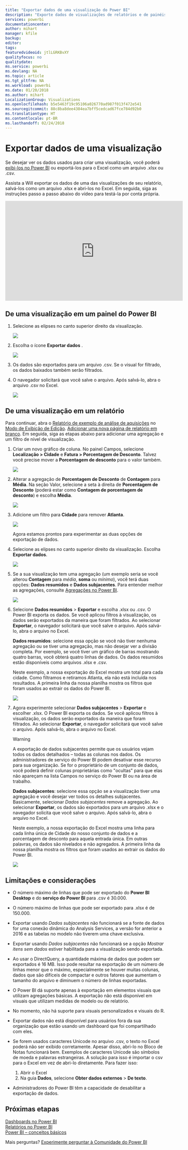 ```yaml
---
title: "Exportar dados de uma visualização do Power BI"
description: "Exporte dados de visualizações de relatórios e de painéis exiba-os no Excel."
services: powerbi
documentationcenter: 
author: mihart
manager: kfile
backup: 
editor: 
tags: 
featuredvideoid: jtlLGRKBvXY
qualityfocus: no
qualitydate: 
ms.service: powerbi
ms.devlang: NA
ms.topic: article
ms.tgt_pltfrm: NA
ms.workload: powerbi
ms.date: 01/20/2018
ms.author: mihart
LocalizationGroup: Visualizations
ms.openlocfilehash: b5e5463f19c95106a026770ad987f013f472e541
ms.sourcegitcommit: 88c8ba8dee4384ea7bff5cedcad67fce784d92b0
ms.translationtype: HT
ms.contentlocale: pt-BR
ms.lasthandoff: 02/24/2018
---
```

# <a name="export-data-from-visualizations"></a>Exportar dados de uma visualização
Se desejar ver os dados usados para criar uma visualização, você poderá [exibi-los no Power BI](service-reports-show-data.md) ou exportá-los para o Excel como um arquivo .xlsx ou .csv.   

Assista a Will exportar os dados de uma das visualizações de seu relatório, salvá-los como um arquivo .xlsx e abri-los no Excel. Em seguida, siga as instruções passo a passo abaixo do vídeo para testá-la por conta própria.

<iframe width="560" height="315" src="https://www.youtube.com/embed/KjheMTGjDXw" frameborder="0" allowfullscreen></iframe>

## <a name="from-a-visualization-on-a-power-bi-dashboard"></a>De uma visualização em um painel do Power BI
1. Selecione as elipses no canto superior direito da visualização.
   
    ![](media/power-bi-visualization-export-data/pbi-export-tile3.png)
2. Escolha o ícone  **Exportar dados** .
   
    ![](media/power-bi-visualization-export-data/pbi_export_dash.png)
3. Os dados são exportados para um arquivo .csv. Se o visual for filtrado, os dados baixados também serão filtrados.
4. O navegador solicitará que você salve o arquivo.  Após salvá-lo, abra o arquivo .csv no Excel.
   
    ![](media/power-bi-visualization-export-data/pbi-export-to-excel.png)

## <a name="from-a-visualization-in-a-report"></a>De uma visualização em um relatório
Para continuar, abra o [Relatório de exemplo de análise de aquisições](sample-procurement.md) no [Modo de Exibição de Edição](service-reading-view-and-editing-view.md). [Adicionar uma nova página de relatório em branco](power-bi-report-add-page.md). Em seguida, siga as etapas abaixo para adicionar uma agregação e um filtro de nível de visualização.

1. Criar um novo gráfico de coluna.  No painel Campos, selecione **Localização > Cidade** e **Fatura > Porcentagem de Desconto**.  Talvez você precise mover a **Porcentagem de desconto** para o valor também. 
   
    ![](media/power-bi-visualization-export-data/power-bi-export-data3.png)
2. Alterar a agregação de **Porcentagem de Desconto** de **Contagem** para **Média**. Na seção Valor, selecione a seta à direita de **Porcentagem de Desconto** (poderá estar como **Contagem de porcentagem de desconto**) e escolha **Média**.
   
    ![](media/power-bi-visualization-export-data/power-bi-export-data6.png)
3. Adicione um filtro para **Cidade** para remover **Atlanta**.
   
   ![](media/power-bi-visualization-export-data/power-bi-export-data4.png)
   
   Agora estamos prontos para experimentar as duas opções de exportação de dados.
4. Selecione as elipses no canto superior direito da visualização. Escolha  **Exportar dados**.
   
   ![](media/power-bi-visualization-export-data/power-bi-export-data2.png)
5. Se a sua visualização tem uma agregação (um exemplo seria se você alterou **Contagem** para *média*, **soma** ou *mínimo*), você terá duas opções: **Dados resumidos** e **Dados subjacentes**. Para entender melhor as agregações, consulte [Agregações no Power BI](service-aggregates.md).
   
    ![](media/power-bi-visualization-export-data/power-bi-export-data5.png)
6. Selecione **Dados resumidos** > **Exportar** e escolha .xlsx ou .csv. O Power BI exporta os dados.  Se você aplicou filtros à visualização, os dados serão exportados da maneira que foram filtrados. Ao selecionar **Exportar**, o navegador solicitará que você salve o arquivo. Após salvá-lo, abra o arquivo no Excel.
   
   **Dados resumidos**: selecione essa opção se você não tiver nenhuma agregação ou se tiver uma agregação, mas não desejar ver a divisão completa. Por exemplo, se você tiver um gráfico de barras mostrando quatro barras, você obterá quatro linhas de dados. Os dados resumidos estão disponíveis como arquivos .xlsx e .csv.
   
   Neste exemplo, a nossa exportação do Excel mostra um total para cada cidade. Como filtramos e retiramos Atlanta, ela não está incluída nos resultados.  A primeira linha da nossa planilha mostra os filtros que foram usados ao extrair os dados do Power BI.
   
   ![](media/power-bi-visualization-export-data/power-bi-export-data7.png)
7. Agora experimente selecionar **Dados subjacentes** > **Exportar** e escolher .xlsx. O Power BI exporta os dados. Se você aplicou filtros à visualização, os dados serão exportados da maneira que foram filtrados. Ao selecionar **Exportar**, o navegador solicitará que você salve o arquivo. Após salvá-lo, abra o arquivo no Excel.
   
   >[!WARNING]
   >A exportação de dados subjacentes permite que os usuários vejam todos os dados detalhados – todas as colunas nos dados. Os administradores de serviço do Power BI podem desativar esse recurso para sua organização. Se for o proprietário de um conjunto de dados, você poderá definir colunas proprietárias como "ocultas" para que elas não apareçam na lista Campos no serviço do Power BI ou na área de trabalho.
   
   
   **Dados subjacentes**: selecione essa opção se a visualização tiver uma agregação e você desejar ver todos os detalhes subjacentes. Basicamente, selecionar *Dados subjacentes* remove a agregação. Ao selecionar **Exportar**, os dados são exportados para um arquivo .xlsx e o navegador solicita que você salve o arquivo. Após salvá-lo, abra o arquivo no Excel.
   
   Neste exemplo, a nossa exportação do Excel mostra uma linha para cada linha única de Cidade do nosso conjunto de dados e a porcentagem de desconto para aquela entrada única. Em outras palavras, os dados são nivelados e não agregados. A primeira linha da nossa planilha mostra os filtros que foram usados ao extrair os dados do Power BI.  
   
   ![](media/power-bi-visualization-export-data/power-bi-export-data8.png)

## <a name="limitations-and-considerations"></a>Limitações e considerações
* O número máximo de linhas que pode ser exportado do **Power BI Desktop** e do **serviço do Power BI** para .csv é 30.000.
* O número máximo de linhas que pode ser exportado para .xlsx é de 150.000.
* Exportar usando *Dados subjacentes* não funcionará se a fonte de dados for uma conexão dinâmica do Analysis Services, a versão for anterior a 2016 e as tabelas no modelo não tiverem uma chave exclusiva.  
* Exportar usando *Dados subjacentes* não funcionará se a opção *Mostrar itens sem dados* estiver habilitada para a visualização sendo exportada.
* Ao usar o DirectQuery, a quantidade máxima de dados que podem ser exportados é 16 MB. Isso pode resultar na exportação de um número de linhas menor que o máximo, especialmente se houver muitas colunas, dados que são difíceis de compactar e outros fatores que aumentam o tamanho do arquivo e diminuem o número de linhas exportadas.
* O Power BI dá suporte apenas à exportação em elementos visuais que utilizam agregações básicas. A exportação não está disponível em visuais que utilizam medidas de modelo ou de relatório.
* No momento, não há suporte para visuais personalizados e visuais do R.
* Exportar dados não está disponível para usuários fora da sua organização que estão usando um dashboard que foi compartilhado com eles. 
* Se forem usados caracteres Unicode no arquivo .csv, o texto no Excel poderá não ser exibido corretamente. Apesar disso, abri-lo no Bloco de Notas funcionará bem. Exemplos de caracteres Unicode são símbolos de moeda e palavras estrangeiras. A solução para isso é importar o csv para o Excel em vez de abri-lo diretamente. Para fazer isso:
  
  1. Abrir o Excel
  2. Na guia **Dados**, selecione **Obter dados externos** > **De texto**.
* Administradores do Power BI têm a capacidade de desabilitar a exportação de dados.

## <a name="next-steps"></a>Próximas etapas
[Dashboards no Power BI](service-dashboards.md)  
[Relatórios no Power BI](service-reports.md)  
[Power BI – conceitos básicos](service-basic-concepts.md)

Mais perguntas? [Experimente perguntar à Comunidade do Power BI](http://community.powerbi.com/)

